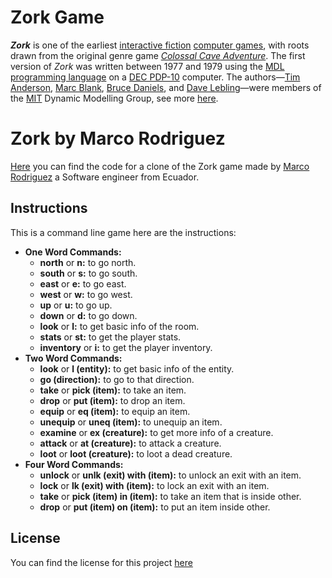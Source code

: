 # Zork Game

_**Zork**_ is one of the earliest [interactive fiction](https://en.wikipedia.org/wiki/Interactive_fiction "Interactive fiction") [computer games](https://en.wikipedia.org/wiki/Computer_game "Computer game"), with roots drawn from the original genre game _[Colossal Cave Adventure](https://en.wikipedia.org/wiki/Colossal_Cave_Adventure "Colossal Cave Adventure")_. The first version of _Zork_ was written between 1977 and 1979 using the [MDL programming language](https://en.wikipedia.org/wiki/MDL_programming_language "MDL programming language") on a [DEC PDP-10](https://en.wikipedia.org/wiki/PDP-10 "PDP-10") computer. The authors—[Tim Anderson](https://en.wikipedia.org/wiki/Tim_Anderson_(Zork) "Tim Anderson (Zork)"), [Marc Blank](https://en.wikipedia.org/wiki/Marc_Blank "Marc Blank"), [Bruce Daniels](https://en.wikipedia.org/wiki/Bruce_Daniels "Bruce Daniels"), and [Dave Lebling](https://en.wikipedia.org/wiki/Dave_Lebling "Dave Lebling")—were members of the [MIT](https://en.wikipedia.org/wiki/Massachusetts_Institute_of_Technology "Massachusetts Institute of Technology") Dynamic Modelling Group, see more [here](https://en.wikipedia.org/wiki/Zork).
# Zork by Marco Rodriguez

[Here](https://github.com/marcorod94/VideoGames/tree/master/CLI/Zork) you can find the code for a clone of the Zork game made by [Marco Rodriguez](https://www.linkedin.com/in/marco-rodriguez-b1b21515a/) a Software engineer from Ecuador.

## Instructions

This is a command line game here are the instructions:

- **One Word Commands:** 
	-  **north** or **n:** to go north.
	-  **south** or **s:** to go south.
	-   **east** or **e:** to go east.
	-   **west** or **w:** to go west.
	-   **up** or **u:** to go up.
	-   **down** or **d:** to go down.
	- **look** or **l:** to get basic info of the room.
	-  **stats** or **st:** to get the player stats.
	-  **inventory** or **i:** to get the player inventory.
- **Two Word Commands:** 
	-  **look** or **l (entity):** to get basic info of the entity.
	-  **go (direction):** to go to that direction.
	-   **take** or **pick (item):** to take an item.
	-   **drop** or **put (item):** to drop an item.
	-   **equip** or **eq (item):** to equip an item.
	-   **unequip** or **uneq (item):** to unequip an item.
	- **examine** or **ex (creature):** to get more info of a creature.
	-  **attack** or **at (creature):** to attack a creature.
	-  **loot** or **loot (creature):** to loot a dead creature.
- **Four Word Commands:** 
	-  **unlock** or **unlk (exit) with (item):** to unlock an exit with an item.
	-   **lock** or **lk (exit) with (item):** to lock an exit with an item.
	-    **take** or **pick (item) in (item):** to take an item that is inside other.
	-   **drop** or **put (item) on (item):** to put an item inside other.


## License

You can find the license for this project [here](https://github.com/marcorod94/VideoGames/blob/master/CLI/Zork/LICENSE)
